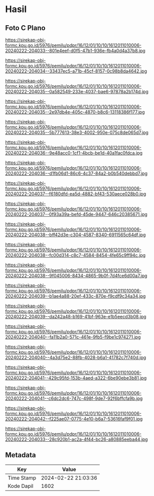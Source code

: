 # Hasil

## Foto C Plano

https://sirekap-obj-formc.kpu.go.id/5976/pemilu/pdpr/16/12/01/10/10/1612011010006-20240222-204033--801e4eef-d0f5-47b1-936e-fb4a0d4a37b8.jpg

https://sirekap-obj-formc.kpu.go.id/5976/pemilu/pdpr/16/12/01/10/10/1612011010006-20240222-204034--33437ec5-a71b-45cf-8157-0c98b8da4642.jpg

https://sirekap-obj-formc.kpu.go.id/5976/pemilu/pdpr/16/12/01/10/10/1612011010006-20240222-204035--0a582549-233e-4037-bae6-97878a2b174d.jpg

https://sirekap-obj-formc.kpu.go.id/5976/pemilu/pdpr/16/12/01/10/10/1612011010006-20240222-204035--2e97db4e-405c-4870-b8c6-13118386f177.jpg

https://sirekap-obj-formc.kpu.go.id/5976/pemilu/pdpr/16/12/01/10/10/1612011010006-20240222-204035--5b777613-38e3-4002-950e-075c8de065d7.jpg

https://sirekap-obj-formc.kpu.go.id/5976/pemilu/pdpr/16/12/01/10/10/1612011010006-20240222-204036--9e48acc0-1cf1-4bcb-be1d-40a1fac0fdca.jpg

https://sirekap-obj-formc.kpu.go.id/5976/pemilu/pdpr/16/12/01/10/10/1612011010006-20240222-204036--d1fb06d1-86c6-4c37-84a2-b0b540debbd7.jpg

https://sirekap-obj-formc.kpu.go.id/5976/pemilu/pdpr/16/12/01/10/10/1612011010006-20240222-204037--f6180dfd-ea5d-4882-bf43-530aece028b0.jpg

https://sirekap-obj-formc.kpu.go.id/5976/pemilu/pdpr/16/12/01/10/10/1612011010006-20240222-204037--0f93a39a-befd-45de-9447-646c20385671.jpg

https://sirekap-obj-formc.kpu.go.id/5976/pemilu/pdpr/16/12/01/10/10/1612011010006-20240222-204038--bff42d3e-c304-4587-8340-6911565c64df.jpg

https://sirekap-obj-formc.kpu.go.id/5976/pemilu/pdpr/16/12/01/10/10/1612011010006-20240222-204038--fc00d314-c8c7-4584-8454-4fe65c9ff94c.jpg

https://sirekap-obj-formc.kpu.go.id/5976/pemilu/pdpr/16/12/01/10/10/1612011010006-20240222-204038--9f045006-8434-4865-9b0f-7d4fce6d00a7.jpg

https://sirekap-obj-formc.kpu.go.id/5976/pemilu/pdpr/16/12/01/10/10/1612011010006-20240222-204039--b1ae4a88-20ef-433c-870e-f9cdf9c34a34.jpg

https://sirekap-obj-formc.kpu.go.id/5976/pemilu/pdpr/16/12/01/10/10/1612011010006-20240222-204039--da242a48-b169-41bf-963e-e1b5eecd3b08.jpg

https://sirekap-obj-formc.kpu.go.id/5976/pemilu/pdpr/16/12/01/10/10/1612011010006-20240222-204040--fa11b2a0-571c-461e-9fb5-f9be1c974271.jpg

https://sirekap-obj-formc.kpu.go.id/5976/pemilu/pdpr/16/12/01/10/10/1612011010006-20240222-204040--4a3d75e2-88fb-4028-b6a1-41782c7f740d.jpg

https://sirekap-obj-formc.kpu.go.id/5976/pemilu/pdpr/16/12/01/10/10/1612011010006-20240222-204041--429c95fd-153b-4aed-a322-6be90ebe3b81.jpg

https://sirekap-obj-formc.kpu.go.id/5976/pemilu/pdpr/16/12/01/10/10/1612011010006-20240222-204041--c6dc2dc6-747c-498f-9de7-92f6bffcfa9b.jpg

https://sirekap-obj-formc.kpu.go.id/5976/pemilu/pdpr/16/12/01/10/10/1612011010006-20240222-204042--f225ae07-0775-4e10-b6a7-53616faf9f01.jpg

https://sirekap-obj-formc.kpu.go.id/5976/pemilu/pdpr/16/12/01/10/10/1612011010006-20240222-204033--28c920b1-ac2a-4f44-bc26-a80885eeba44.jpg


## Metadata

| Key        | Value               |
| ---------- | ------------------- |
| Time Stamp | 2024-02-22 21:03:36 |
| Kode Dapil | 1602                |



